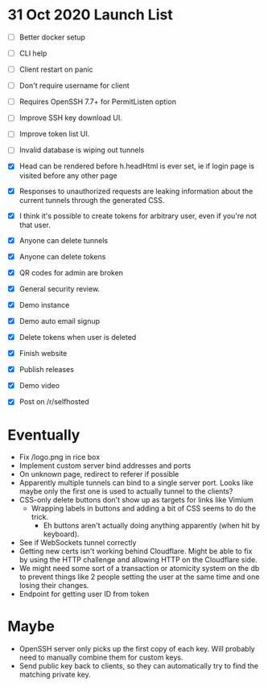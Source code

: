 # 31 Oct 2020 Launch List

- [ ] Better docker setup
- [ ] CLI help
- [ ] Client restart on panic
- [ ] Don't require username for client
- [ ] Requires OpenSSH 7.7+ for PermitListen option
- [ ] Improve SSH key download UI.
- [ ] Improve token list UI.
- [ ] Invalid database is wiping out tunnels
- [x] Head can be rendered before h.headHtml is ever set, ie if login page is visited before any other page
- [x] Responses to unauthorized requests are leaking information about the current tunnels through the generated CSS.
- [x] I think it's possible to create tokens for arbitrary user, even if you're not that user.
- [x] Anyone can delete tunnels
- [x] Anyone can delete tokens
- [x] QR codes for admin are broken
- [x] General security review.
- [x] Demo instance
- [x] Demo auto email signup
- [x] Delete tokens when user is deleted
- [x] Finish website
- [x] Publish releases
- [x] Demo video
- [x] Post on /r/selfhosted


# Eventually 

* Fix /logo.png in rice box
* Implement custom server bind addresses and ports
* On unknown page, redirect to referer if possible
* Apparently multiple tunnels can bind to a single server port. Looks like
  maybe only the first one is used to actually tunnel to the clients?
* CSS-only delete buttons don't show up as targets for links like Vimium
  * Wrapping labels in buttons and adding a bit of CSS seems to do the trick.
    * Eh buttons aren't actually doing anything apparently (when hit by
      keyboard).
* See if WebSockets tunnel correctly
* Getting new certs isn't working behind Cloudflare. Might be able to fix by
  using the HTTP challenge and allowing HTTP on the Cloudflare side.
* We might need some sort of a transaction or atomicity system on the db to
  prevent things like 2 people setting the user at the same time and one losing
  their changes.
* Endpoint for getting user ID from token


# Maybe

* OpenSSH server only picks up the first copy of each key. Will probably need
  to manually combine them for custom keys.
* Send public key back to clients, so they can automatically try to find the
  matching private key.
